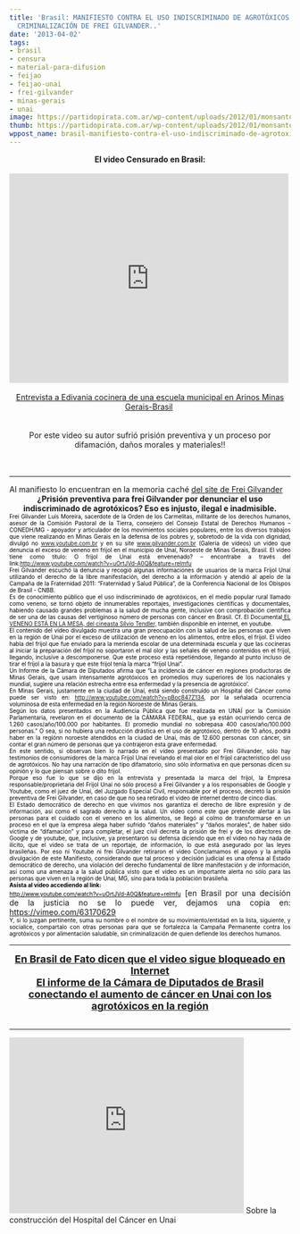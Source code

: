 ```yaml
---
title: 'Brasil: MANIFIESTO CONTRA EL USO INDISCRIMINADO DE AGROTÓXICOS Y CONTRA LA
  CRIMINALIZACIÓN DE FREI GILVANDER..'
date: '2013-04-02'
tags:
- brasil
- censura
- material-para-difusion
- feijao
- feijao-unai
- frei-gilvander
- minas-gerais
- unai
image: https://partidopirata.com.ar/wp-content/uploads/2012/01/monsanto.jpg
thumb: https://partidopirata.com.ar/wp-content/uploads/2012/01/monsanto-150x150.jpg
wppost_name: brasil-manifiesto-contra-el-uso-indiscriminado-de-agrotoxicos-y-contra-la-criminalizacion-de-frei-gilvander
---
```


<center>
<b>El video Censurado en Brasil:</b></center>&nbsp;

<center></center><iframe src="http://player.vimeo.com/video/63170629" height="375" width="500" allowfullscreen="" frameborder="0"></iframe>

<center>
</center>&nbsp;

<center>
<a href="http://vimeo.com/63170629">Entrevista a Edivania cocinera de una escuela municipal en Arinos Minas Gerais-Brasil</a> </center>&nbsp;

<center>
</center>&nbsp;

<center>
Por este video su autor sufrió prisión preventiva y un proceso por difamación, daños morales y materiales!!</center>&nbsp;

<center></center>&nbsp;

<center></center>

<hr />

<div style="text-align: left;">Al manifiesto lo encuentran en la memoria caché <a href="https://webcache.googleusercontent.com/search?q=cache:T0MJ4jP_O4kJ:www.gilvander.org.br/artigos/214-manifesto-contra-uso-indiscriminado-de-agrotoxicos-e-contra-criminalizacao-de-frei-gilvander+&amp;cd=4&amp;hl=es-419&amp;ct=clnk&amp;client=firefox-a" target="_blank">del site de Frei Gilvander</a></div>
<div style="text-align: center;"><b>¿Prisión preventiva para frei Gilvander por denunciar el uso in</b><b>discriminado de agrotóxicos? Eso es injusto, ilegal e inadmisible.</b>
<div style="text-align: justify;"><span style="font-size: medium;"><span style="color: black;"><span style="font-size: x-small;">Frei Gilvander Luís Moreira, sacerdote de la Orden de los Carmelitas, militante de los derechos humanos, asesor de la Comisión Pastoral de la Tierra, consejero del Consejo Estatal de Derechos Humanos – CONEDH/MG - apoyador y articulador de los movimientos sociales populares, entre los diversos trabajos que viene realizando en Minas Gerais en la defensa de los pobres y, sobretodo de la vida con dignidad, divulgó no <a href="http://www.facebook.com/l.php?u=http%3A%2F%2Fwww.youtube.com.br&amp;h=XAQHyz3zE&amp;s=1" target="_blank">www.youtube.com.br</a> y en su site <a href="http://www.gilvander.com.br/" target="_blank">www.gilvander.com.br</a> (Galeria de vídeos) un vídeo que denuncia el exceso de veneno en frijol en el município de Unaí, Noroeste de Minas Gerais, Brasil. El vídeo tiene como título: O frijol de Unaí está envenenado? – encontrabe a través del link:<a href="http://www.youtube.com/watch?v=uOrtJVd-A0Q&amp;feature=relmfu" target="_blank">http://www.youtube.com/watch?v=uOrtJVd-A0Q&amp;feature=relmfu</a></span></span></span></div>
<div style="text-align: justify;"><span style="font-size: medium;"><span style="color: black;"><span style="font-size: x-small;">Frei Gilvander escuchó la denuncia y recogió algunas informaciones de usuarios de la marca Frijol Unaí utilizando el derecho de la libre manifestación, del derecho a la información y atendió al apelo de la Campaña de la Fraternidad 2011: “Fraternidad y Salud Pública”, de la Conferencia Nacional de los Obispos de Brasil - CNBB.</span></span></span></div>
<div style="text-align: justify;"><span style="font-size: medium;"><span style="color: black;"><span style="font-size: x-small;">Es de conocimiento público que el uso indiscriminado de agrotóxicos, en el medio popular rural llamado como veneno, se tornó objeto de innumerables reportajes, investigaciones científicas y documentales, habiendo causado grandes problemas a la salud de mucha gente, inclusive con comprobación científica de ser una de las causas del vertiginoso número de personas con cáncer en Brasil. Cf. El Documental<a href="http://partido-pirata.blogspot.com/2011/11/el-veneno-esta-en-la-mesa-lo.html" target="_blank"> EL VENENO ESTÁ EN LA MESA, del cineasta Sílvio Tendler,</a> también disponible en internet, en youtube.</span></span></span></div>
<div style="text-align: justify;"><span style="font-size: medium;"><span style="color: black;"><span style="font-size: x-small;">El contenido del vídeo divulgado muestra una gran preocupación con la salud de las personas que viven en la región de Unaí por el exceso de utilización de veneno en los alimentos, entre ellos, el frijol. El video habla del frijol que fue enviado para la merienda escolar de una determinada escuela y que las cocineras al iniciar la preparación del frijol no soportaron el mal olor y las señales de veneno contenidos en el frijol, llegando, inclusive a descomponerse. Que este proceso está repetiéndose, llegando al punto incluso de tirar el frijol a la basura y que este frijol tenía la marca “frijol Unaí”.</span></span></span></div>
<div style="text-align: justify;"><span style="font-size: medium;"><span style="color: black;"><span style="font-size: x-small;">Un Informe de la Cámara de Diputados afirma que “La incidencia de cáncer en regiones productoras de Minas Gerais, que usam intensamente agrotóxicos en promedios muy superiores de los nacionales y mundial, sugiere una relación estrecha entre esa enfermedad y la presencia de agrotóxico’.</span></span></span></div>
<div style="text-align: justify;"><span style="font-size: medium;"><span style="color: black;"><span style="font-size: x-small;">En Minas Gerais, justamente en la ciudad de Unaí, está siendo construído un Hospital del Cáncer como puede ser visto en: <a href="http://www.facebook.com/l.php?u=http%3A%2F%2Fwww.youtube.com%2Fwatch%3Fv%3DpBoc847Z134&amp;h=1AQGtX1Tg&amp;s=1" target="_blank">http://www.youtube.com/watch?v=pBoc847Z134</a>, por la señalada ocurrencia voluminosa de esta enfermedad en la región Noroeste de Minas Gerais.</span></span></span></div>
<div style="text-align: justify;"><span style="font-size: medium;"><span style="color: black;"><span style="font-size: x-small;">Según los datos presentados en la Audiencia Pública que fue realizada en UNAÍ por la Comisión Parlamentaria, revelaron en el documento de la CÁMARA FEDERAL, que ya están ocurriendo cerca de 1.260 casos/año/100.000 por habitantes. El promedio mundial no sobrepasa 400 casos/año/100.000 personas.” O sea, si no hubiera una reducción drástica en el uso de agrotóxico, dentro de 10 años, podrá haber en la regiónn noroeste atendidos en la ciudad de Unaí, más de 12.600 personas con cáncer, sin contar el gran número de personas que ya contrajeron esta grave enfermedad.</span></span></span></div>
<div style="text-align: justify;"><span style="font-size: medium;"><span style="color: black;"><span style="font-size: x-small;">En este sentido, si observan bien lo narrado en el vídeo presentado por Frei Gilvander, sólo hay testimonios de consumidores de la marca Frijol Unaí revelando el mal olor en el frijol característico del uso de agrotóxicos. No hay una narración de tipo difamatorio, sino sólo informativa en que personas dicen su opinión y lo que piensan sobre o dito frijol.</span></span></span></div>
<div style="text-align: justify;"><span style="font-size: medium;"><span style="color: black;"><span style="font-size: x-small;">Porque eso fue lo que se dijo en la entrevista y presentada la marca del frijol, la Empresa responsable/proprietaria del Frijol Unaí no sólo procesó a Frei Gilvander y a los responsables de Google y Youtube, como el juez de Unaí, del Juzgado Especial Civil, responsable por el proceso, decretó la prisión preventiva de Frei Gilvander, en caso de que no sea retirado el video de internet dentro de cinco días.</span></span></span></div>
<div style="text-align: justify;"><span style="font-size: medium;"><span style="color: black;"><span style="font-size: x-small;">El Estado democrático de derecho en que vivimos nos garantiza el derecho de libre expresión y de información, así como el sagrado derecho a la salud. Un video como este que pretende alertar a las personas para el cuidado con el veneno en los alimentos, se llegó al colmo de transformarse en un proceso en el que la empresa alega haber sufrido “daños materiales” y “daños morales”, de haber sido víctima de “difamación” y para completar, el juez cívil decreta la prisión de frei y de los directores de Google y de youtube, que, inclusive, ya presentaron su defensa diciendo que en el video no hay nada de ilícito, que el video se trata de un reportaje, de información, lo que está asegurado por las leyes brasileñas. Por eso ni Youtube ni frei Gilvander retiraron el video
Conclamamos el apoyo y la amplia divulgación de este Manifiesto, considerando que tal proceso y decisión judicial es una ofensa al Estado democrático de derecho, una violación del derecho fundamental de libre manifestación y de información, así como una amenaza a la salud pública visto que el video es un importante alerta no sólo para las personas que viven en la región de Unaí, MG, sino para toda la población brasileña.</span></span></span></div>
<div style="text-align: justify;"><b><span style="font-size: medium;"><span style="color: black;"><span style="font-size: x-small;">Asista al vídeo accediendo al link: </span></span></span></b></div>
<div style="text-align: justify;"><a href="http://www.facebook.com/l.php?u=http%3A%2F%2Fwww.youtube.com%2Fwatch%3Fv%3DuOrtJVd-A0Q%26feature%3Drelmfu&amp;h=BAQFfLIF5&amp;s=1" target="_blank"><span style="font-size: medium;"><span style="color: black;"><span style="font-size: x-small;">http://www.youtube.com/watch?v=uOrtJVd-A0Q&amp;feature=relmfu</span></span></span></a> [en Brasil por una decisión de la justicia no se lo puede ver, dejamos una copia en: <a href="https://vimeo.com/63170629">https://vimeo.com/63170629</a></div>
<div style="text-align: justify;"><span style="font-size: medium;"><span style="color: black;"><span style="font-size: x-small;"> Y, si lo juzgan pertinente, suma su nombre o el nombre de su movimiento/entidad en la lista, siguiente, y socialice, compartalo con otras personas para que se fortalezca la Campaña Permanente contra los agrotóxicos y por alimentación saludable, sin criminalización de quien defiende los derechos humanos.</span></span></span>

<hr />

<span style="font-size: large;">
</span>
<div style="text-align: center;"><span style="font-size: large;"><b><span style="color: black;"><a href="http://www.brasildefato.com.br/node/12501" target="_blank">En Brasil de Fato dicen que el video sigue bloqueado en Internet</a></span></b></span></div>
<div style="text-align: center;"><span style="font-size: large;">
</span></div>
<div style="text-align: center;"><span style="font-size: medium;"><b><span style="color: black;"><span style="font-size: x-small;"><span style="font-size: x-small;"><span style="font-size: x-small;"><a href="http://g1.globo.com/minas-gerais/noticia/2012/10/relatorio-da-camara-dos-deputados-relaciona-agrotoxico-cancer-em-unai.html" target="_blank"><span style="font-size: large;">El informe de la Cámara de Diputados de Brasil conectando el aumento de cáncer en Unai con los agrotóxicos en la región</span> </a></span></span></span></span></b></span></div>
</div>
</div>
&nbsp;

<hr />

<iframe src="http://www.youtube.com/embed/pBoc847Z134" height="315" width="420" allowfullscreen="" frameborder="0"></iframe>
Sobre la construcción del Hospital del Cáncer en Unai
